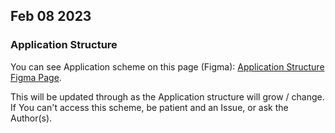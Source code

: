 

## Feb 08 2023

### Application Structure

You can see Application scheme on this page (Figma):
[Application Structure Figma Page](https://www.figma.com/file/fEVQId3qezmgaxjNChDVSM/Vodoset-2.0?node-id=1%3A2).

This will be updated through as the Application structure will grow / change.
If You can't access this scheme, be patient and an Issue, or ask the Author(s).




